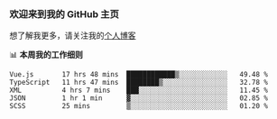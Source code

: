 ### 欢迎来到我的 GitHub 主页

想了解我更多，请关注我的[个人博客](https://leoku.top)


📊 **本周我的工作细则**
<!--START_SECTION:waka-->
```text
Vue.js       17 hrs 48 mins  ████████████▒░░░░░░░░░░░░   49.48 % 
TypeScript   11 hrs 47 mins  ████████▒░░░░░░░░░░░░░░░░   32.78 % 
XML          4 hrs 7 mins    ███░░░░░░░░░░░░░░░░░░░░░░   11.45 % 
JSON         1 hr 1 min      ▓░░░░░░░░░░░░░░░░░░░░░░░░   02.85 % 
SCSS         25 mins         ▒░░░░░░░░░░░░░░░░░░░░░░░░   01.20 % 
```
<!--END_SECTION:waka-->
